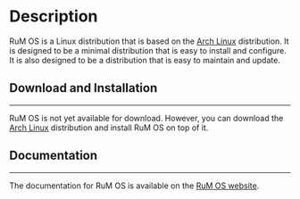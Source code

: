 # Description

RuM OS is a Linux distribution that is based on the [Arch Linux](https://www.archlinux.org/) distribution. It is designed to be a minimal distribution that is easy to install and configure. It is also designed to be a distribution that is easy to maintain and update.

## Download and Installation

---

RuM OS is not yet available for download. However, you can download the [Arch Linux](https://www.archlinux.org/) distribution and install RuM OS on top of it.

## Documentation

---

The documentation for RuM OS is available on the [RuM OS website](https://ru44.github.io).
